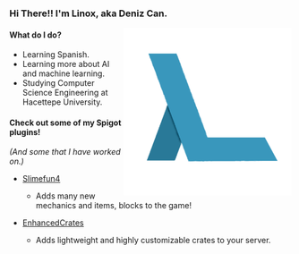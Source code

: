 ### Hi There!! I'm Linox, aka Deniz Can.

<img align="right" src="https://github.com/LinoxGH/LinoxGH/blob/master/NewLogo.png" width="300" height="300">

#### What do I do?
- Learning Spanish.
- Learning more about AI and machine learning.
- Studying Computer Science Engineering at Hacettepe University.

#### Check out some of my Spigot plugins!
*(And some that I have worked on.)*
- [Slimefun4](https://github.com/Slimefun/Slimefun4)
	- Adds many new mechanics and items, blocks to the game!
	
- [EnhancedCrates](https://github.com/LinoxGH/EnhancedCrates)
	- Adds lightweight and highly customizable crates to your server.

